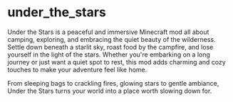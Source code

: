 # under_the_stars
Under the Stars is a peaceful and immersive Minecraft mod all about camping, exploring, and embracing the quiet beauty of the wilderness. Settle down beneath a starlit sky, roast food by the campfire, and lose yourself in the light of the stars. Whether you're embarking on a long journey or just want a quiet spot to rest, this mod adds charming and cozy touches to make your adventure feel like home.

From sleeping bags to crackling fires, glowing stars to gentle ambiance, Under the Stars turns your world into a place worth slowing down for.

